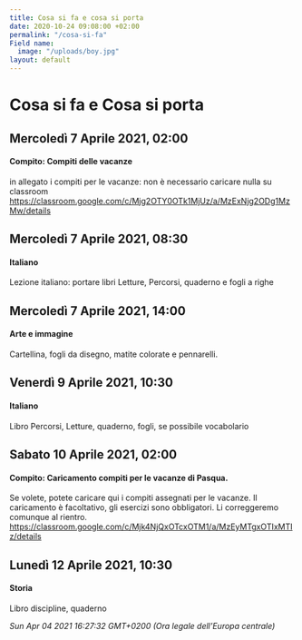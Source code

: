 ```yaml
---
title: Cosa si fa e cosa si porta
date: 2020-10-24 09:08:00 +02:00
permalink: "/cosa-si-fa"
Field name:
  image: "/uploads/boy.jpg"
layout: default
---
```


# Cosa si fa e Cosa si porta
## Mercoledì 7 Aprile 2021, 02:00
#### Compito: Compiti delle vacanze
in allegato i compiti per le vacanze: non è necessario caricare nulla su classroom <https://classroom.google.com/c/Mjg2OTY0OTk1MjUz/a/MzExNjg2ODg1MzMw/details>  
## Mercoledì 7 Aprile 2021, 08:30
#### Italiano
<span>Lezione italiano: portare libri Letture, Percorsi, quaderno e fogli a righe</span>  
## Mercoledì 7 Aprile 2021, 14:00
#### Arte e immagine
Cartellina, fogli da disegno, matite colorate e pennarelli.  
## Venerdì 9 Aprile 2021, 10:30
#### Italiano
Libro Percorsi, Letture, quaderno, fogli, se possibile vocabolario  
## Sabato 10 Aprile 2021, 02:00
#### Compito: Caricamento compiti per le vacanze di Pasqua.
Se volete, potete caricare qui i compiti assegnati per le vacanze. Il caricamento è facoltativo, gli esercizi sono obbligatori. Li correggeremo comunque al rientro. <https://classroom.google.com/c/Mjk4NjQxOTcxOTM1/a/MzEyMTgxOTIxMTIz/details>  
## Lunedì 12 Aprile 2021, 10:30
#### Storia
Libro discipline, quaderno  

_Sun Apr 04 2021 16:27:32 GMT+0200 (Ora legale dell’Europa centrale)_